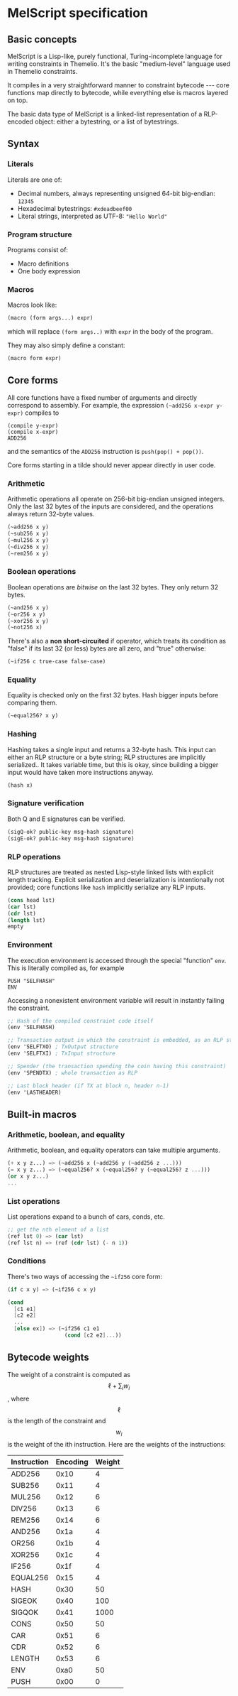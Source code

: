 # MelScript specification

## Basic concepts

MelScript is a Lisp-like, purely functional, Turing-incomplete language for writing constraints in Themelio. It's the basic "medium-level" language used in Themelio constraints.

It compiles in a very straightforward manner to constraint bytecode --- core functions map directly to bytecode, while everything else is macros layered on top.

The basic data type of MelScript is a linked-list representation of a RLP-encoded object: either a bytestring, or a list of bytestrings.

## Syntax

### Literals

Literals are one of:

* Decimal numbers, always representing unsigned 64-bit big-endian: `12345`
* Hexadecimal bytestrings: `#xdeadbeef00`
* Literal strings, interpreted as UTF-8: `"Hello World"`

### Program structure

Programs consist of:

* Macro definitions
* One body expression

### Macros

Macros look like:

```scheme
(macro (form args...) expr)
```

which will replace `(form args..)` with `expr` in the body of the program.

They may also simply define a constant:

```scheme
(macro form expr)
```

## Core forms

All core functions have a fixed number of arguments and directly correspond to assembly. For example, the expression `(~add256 x-expr y-expr)` compiles to

```text
(compile y-expr)
(compile x-expr)
ADD256
```

and the semantics of the `ADD256` instruction is `push(pop() + pop())`.

Core forms starting in a tilde should never appear directly in user code.

### Arithmetic

Arithmetic operations all operate on 256-bit big-endian unsigned integers. Only the last 32 bytes of the inputs are considered, and the operations always return 32-byte values.

```scheme
(~add256 x y)
(~sub256 x y)
(~mul256 x y)
(~div256 x y)
(~rem256 x y)
```

### Boolean operations

Boolean operations are *bitwise* on the last 32 bytes. They only return 32 bytes. 

```scheme
(~and256 x y)
(~or256 x y)
(~xor256 x y)
(~not256 x)
```

There's also a **non short-circuited** if operator, which treats its condition as "false" if its last 32 (or less) bytes are all zero, and "true" otherwise:

```scheme
(~if256 c true-case false-case)
```

### Equality

Equality is checked only on the first 32 bytes. Hash bigger inputs before comparing them.

```scheme
(~equal256? x y)
```

### Hashing

Hashing takes a single input and returns a 32-byte hash. This input can either an RLP structure or a byte string; RLP structures are implicitly serialized.. It takes variable time, but this is okay, since building a bigger input would have taken more instructions anyway.

```scheme
(hash x)
```

### Signature verification

Both Q and E signatures can be verified.

```scheme
(sigQ-ok? public-key msg-hash signature)
(sigE-ok? public-key msg-hash signature)
```

### RLP operations

RLP structures are treated as nested Lisp-style linked lists with explicit length tracking. Explicit serialization and deserialization is intentionally not provided; core functions like `hash` implicitly serialize any RLP inputs.

```scheme
(cons head lst)
(car lst)
(cdr lst)
(length lst)
empty
```

### Environment

The execution environment is accessed through the special "function" `env`. This is literally compiled as, for example

```
PUSH "SELFHASH"
ENV
```

Accessing a nonexistent environment variable will result in instantly failing the constraint.

```scheme
;; Hash of the compiled constraint code itself 
(env 'SELFHASH)

;; Transaction output in which the constraint is embedded, as an RLP structure
(env 'SELFTXO) ; TxOutput structure
(env 'SELFTXI) ; TxInput structure

;; Spender (the transaction spending the coin having this constraint)
(env 'SPENDTX) ; whole transaction as RLP

;; Last block header (if TX at block n, header n-1)
(env 'LASTHEADER)
```

## Built-in macros

### Arithmetic, boolean, and equality

Arithmetic, boolean, and equality operators can take multiple arguments. 

```scheme
(+ x y z...) => (~add256 x (~add256 y (~add256 z ...)))
(= x y z...) => (~equal256? x (~equal256? y (~equal256? z ...)))
(or x y z...)
...
```

### List operations

List operations expand to a bunch of cars, conds, etc.

```scheme
;; get the nth element of a list
(ref lst 0) => (car lst)
(ref lst n) => (ref (cdr lst) (- n 1))
```

### Conditions

There's two ways of accessing the `~if256` core form:

```scheme
(if c x y) => (~if256 c x y)

(cond
  [c1 e1]
  [c2 e2]
  ...
  [else ex]) => (~if256 c1 e1 
                  (cond [c2 e2]...))
```

## Bytecode weights

The weight of a constraint is computed as $$\ell + \sum_iw_i$$, where $$\ell$$ is the length of the constraint and $$w_i$$ is the weight of the ith instruction. Here are the weights of the instructions:

| Instruction | Encoding | Weight |
| :--- | :--- | :--- |
| ADD256 | 0x10 | 4 |
| SUB256 | 0x11 | 4 |
| MUL256 | 0x12 | 6 |
| DIV256 | 0x13 | 6 |
| REM256 | 0x14 | 6 |
| AND256 | 0x1a | 4 |
| OR256  | 0x1b | 4 |
| XOR256 | 0x1c | 4 |
| IF256  | 0x1f | 4 |
| EQUAL256 | 0x15 | 4 |
| HASH | 0x30 | 50 |
| SIGEOK | 0x40 | 100 |
| SIGQOK | 0x41 | 1000 |
| CONS | 0x50 | 50 |
| CAR | 0x51 | 6 |
| CDR | 0x52 | 6 |
| LENGTH | 0x53 | 6 |
| ENV | 0xa0 | 50 |
| PUSH | 0x00 | 0 |

